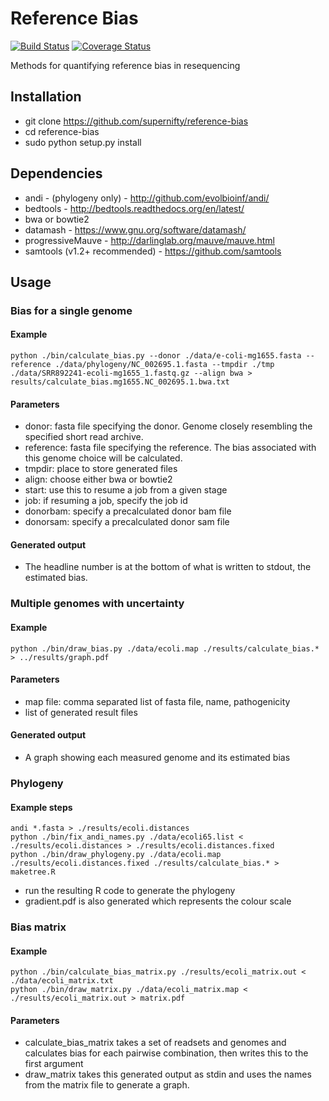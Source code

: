 # Reference Bias
[![Build Status](https://travis-ci.org/supernifty/reference-bias.svg?branch=master)](https://travis-ci.org/supernifty/mgsa)
[![Coverage Status](https://coveralls.io/repos/supernifty/reference-bias/badge.svg?branch=master&service=github)](https://coveralls.io/github/supernifty/reference-bias?branch=master)

Methods for quantifying reference bias in resequencing

## Installation

* git clone https://github.com/supernifty/reference-bias
* cd reference-bias
* sudo python setup.py install

## Dependencies

* andi - (phylogeny only) - http://github.com/evolbioinf/andi/
* bedtools - http://bedtools.readthedocs.org/en/latest/
* bwa or bowtie2
* datamash - https://www.gnu.org/software/datamash/
* progressiveMauve - http://darlinglab.org/mauve/mauve.html
* samtools (v1.2+ recommended) - https://github.com/samtools

## Usage

### Bias for a single genome

#### Example
```
python ./bin/calculate_bias.py --donor ./data/e-coli-mg1655.fasta --reference ./data/phylogeny/NC_002695.1.fasta --tmpdir ./tmp ./data/SRR892241-ecoli-mg1655_1.fastq.gz --align bwa > results/calculate_bias.mg1655.NC_002695.1.bwa.txt
```

#### Parameters

* donor: fasta file specifying the donor. Genome closely resembling the specified short read archive.
* reference: fasta file specifying the reference. The bias associated with this genome choice will be calculated.
* tmpdir: place to store generated files
* align: choose either bwa or bowtie2
* start: use this to resume a job from a given stage
* job: if resuming a job, specify the job id
* donorbam: specify a precalculated donor bam file
* donorsam: specify a precalculated donor sam file

#### Generated output

* The headline number is at the bottom of what is written to stdout, the estimated bias.

### Multiple genomes with uncertainty

#### Example

`python ./bin/draw_bias.py ./data/ecoli.map ./results/calculate_bias.* > ../results/graph.pdf`

#### Parameters

* map file: comma separated list of fasta file, name, pathogenicity
* list of generated result files

#### Generated output

* A graph showing each measured genome and its estimated bias

### Phylogeny 

#### Example steps

```
andi *.fasta > ./results/ecoli.distances
python ./bin/fix_andi_names.py ./data/ecoli65.list < ./results/ecoli.distances > ./results/ecoli.distances.fixed
python ./bin/draw_phylogeny.py ./data/ecoli.map ./results/ecoli.distances.fixed ./results/calculate_bias.* > maketree.R
```

* run the resulting R code to generate the phylogeny
* gradient.pdf is also generated which represents the colour scale

### Bias matrix

#### Example

```
python ./bin/calculate_bias_matrix.py ./results/ecoli_matrix.out < ./data/ecoli_matrix.txt
python ./bin/draw_matrix.py ./data/ecoli_matrix.map < ./results/ecoli_matrix.out > matrix.pdf
```

#### Parameters
* calculate_bias_matrix takes a set of readsets and genomes and calculates bias for each pairwise combination, then writes this to the first argument
* draw_matrix takes this generated output as stdin and uses the names from the matrix file to generate a graph.

